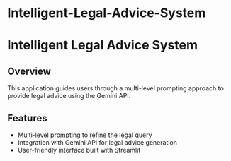 # Intelligent-Legal-Advice-System
# Intelligent Legal Advice System

## Overview

This application guides users through a multi-level prompting approach to provide legal advice using the Gemini API.

## Features

- Multi-level prompting to refine the legal query
- Integration with Gemini API for legal advice generation
- User-friendly interface built with Streamlit


